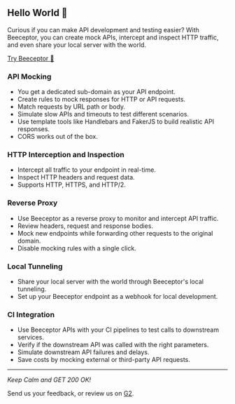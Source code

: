## Hello World 👋

Curious if you can make API development and testing easier? With Beeceptor, you can create mock APIs, intercept and inspect HTTP traffic, and even share your local server with the world.

[Try Beeceptor 🐝](https://beeceptor.com/?utm_source=github-profile)

### API Mocking

* You get a dedicated sub-domain as your API endpoint.
* Create rules to mock responses for HTTP or API requests.
* Match requests by URL path or body.
* Simulate slow APIs and timeouts to test different scenarios.
* Use template tools like Handlebars and FakerJS to build realistic API responses.
* CORS works out of the box.

### HTTP Interception and Inspection

* Intercept all traffic to your endpoint in real-time.
* Inspect HTTP headers and request data.
* Supports HTTP, HTTPS, and HTTP/2.

### Reverse Proxy

* Use Beeceptor as a reverse proxy to monitor and intercept API traffic.
* Review headers, request and response bodies.
* Mock new endpoints while forwarding other requests to the original domain.
* Disable mocking rules with a single click.

### Local Tunneling

* Share your local server with the world through Beeceptor's local tunneling.
* Set up your Beeceptor endpoint as a webhook for local development.

### CI Integration

* Use Beeceptor APIs with your CI pipelines to test calls to downstream services.
* Verify if the downstream API was called with the right parameters.
* Simulate downstream API failures and delays.
* Save costs by mocking external or third-party API requests.

---

_Keep Calm and GET 200 OK!_

Send us your feedback, or review us on [G2](https://g2.com/products/beeceptor).
